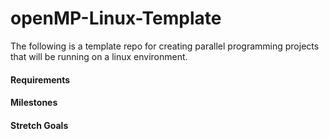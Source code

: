 # openMP-Linux-Template
The following is a template repo for creating parallel programming projects that will be running on a linux environment. 


#### Requirements



#### Milestones



#### Stretch Goals

